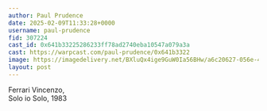 ```yaml
---
author: Paul Prudence
date: 2025-02-09T11:33:28+0000
username: paul-prudence
fid: 307224
cast_id: 0x641b33225286233ff78ad2740eba10547a079a3a
cast: https://warpcast.com/paul-prudence/0x641b3322
image: https://imagedelivery.net/BXluQx4ige9GuW0Ia56BHw/a6c20627-056e-4520-c5fd-3e85e1aaf600/original
layout: post
---
```

Ferrari Vincenzo,   
Solo io Solo, 1983  

<img src='https://imagedelivery.net/BXluQx4ige9GuW0Ia56BHw/a6c20627-056e-4520-c5fd-3e85e1aaf600/original' alt='' referrerpolicy='no-referrer'/>